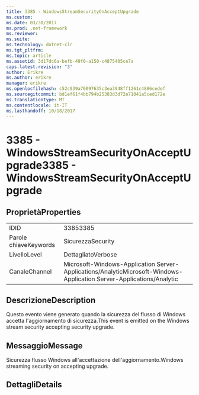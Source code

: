 ```yaml
---
title: 3385 - WindowsStreamSecurityOnAcceptUpgrade
ms.custom: 
ms.date: 03/30/2017
ms.prod: .net-framework
ms.reviewer: 
ms.suite: 
ms.technology: dotnet-clr
ms.tgt_pltfrm: 
ms.topic: article
ms.assetid: 3d17dc6a-befb-49f0-a150-c4875405ce7a
caps.latest.revision: "3"
author: Erikre
ms.author: erikre
manager: erikre
ms.openlocfilehash: c52c939a70097635c3ea3948ff1261c4886cedef
ms.sourcegitcommit: bd1ef61f4bb794b25383d3d72e71041a5ced172e
ms.translationtype: MT
ms.contentlocale: it-IT
ms.lasthandoff: 10/18/2017
---
```

# <a name="3385---windowsstreamsecurityonacceptupgrade"></a><span data-ttu-id="82995-102">3385 - WindowsStreamSecurityOnAcceptUpgrade</span><span class="sxs-lookup"><span data-stu-id="82995-102">3385 - WindowsStreamSecurityOnAcceptUpgrade</span></span>
## <a name="properties"></a><span data-ttu-id="82995-103">Proprietà</span><span class="sxs-lookup"><span data-stu-id="82995-103">Properties</span></span>  
  
|||  
|-|-|  
|<span data-ttu-id="82995-104">ID</span><span class="sxs-lookup"><span data-stu-id="82995-104">ID</span></span>|<span data-ttu-id="82995-105">3385</span><span class="sxs-lookup"><span data-stu-id="82995-105">3385</span></span>|  
|<span data-ttu-id="82995-106">Parole chiave</span><span class="sxs-lookup"><span data-stu-id="82995-106">Keywords</span></span>|<span data-ttu-id="82995-107">Sicurezza</span><span class="sxs-lookup"><span data-stu-id="82995-107">Security</span></span>|  
|<span data-ttu-id="82995-108">Livello</span><span class="sxs-lookup"><span data-stu-id="82995-108">Level</span></span>|<span data-ttu-id="82995-109">Dettagliato</span><span class="sxs-lookup"><span data-stu-id="82995-109">Verbose</span></span>|  
|<span data-ttu-id="82995-110">Canale</span><span class="sxs-lookup"><span data-stu-id="82995-110">Channel</span></span>|<span data-ttu-id="82995-111">Microsoft-Windows-Application Server-Applications/Analytic</span><span class="sxs-lookup"><span data-stu-id="82995-111">Microsoft-Windows-Application Server-Applications/Analytic</span></span>|  
  
## <a name="description"></a><span data-ttu-id="82995-112">Descrizione</span><span class="sxs-lookup"><span data-stu-id="82995-112">Description</span></span>  
 <span data-ttu-id="82995-113">Questo evento viene generato quando la sicurezza del flusso di Windows accetta l'aggiornamento di sicurezza.</span><span class="sxs-lookup"><span data-stu-id="82995-113">This event is emitted on the Windows stream security accepting security upgrade.</span></span>  
  
## <a name="message"></a><span data-ttu-id="82995-114">Messaggio</span><span class="sxs-lookup"><span data-stu-id="82995-114">Message</span></span>  
 <span data-ttu-id="82995-115">Sicurezza flusso Windows all'accettazione dell'aggiornamento.</span><span class="sxs-lookup"><span data-stu-id="82995-115">Windows streaming security on accepting upgrade.</span></span>  
  
## <a name="details"></a><span data-ttu-id="82995-116">Dettagli</span><span class="sxs-lookup"><span data-stu-id="82995-116">Details</span></span>
